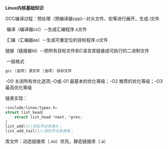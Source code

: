 **Linux内核基础知识**

GCC编译过程：预处理（预编译器cpp)--对头文件、宏等进行展开，生成.i文件

​							  编译（编译器ccl）--生成汇编程序.s文件

​							  汇编（汇编器as）--生成可重定位的目标程序.o文件

​							  链接（链接器ld）--把所有目标文件和C语言库链接成可执行的二进制文件

​		一般格式

```c
gcc [选项] 源文件 [选项] 目标文件
```

-O0 关闭所有优化选项;-O或-O1 最基本的优化等级；-O2 推荐的优化等级；-O3最高优化等级

链表实现：

```c
<include/linux/types.h>
struct list_head{
    struct list_head *next, *prev;
}
list_add()//添加节点至表头；
list_add_tail()//添加节点至表尾；
```

库文件：动态链接库（.so）优先，静态链接库（.a）

